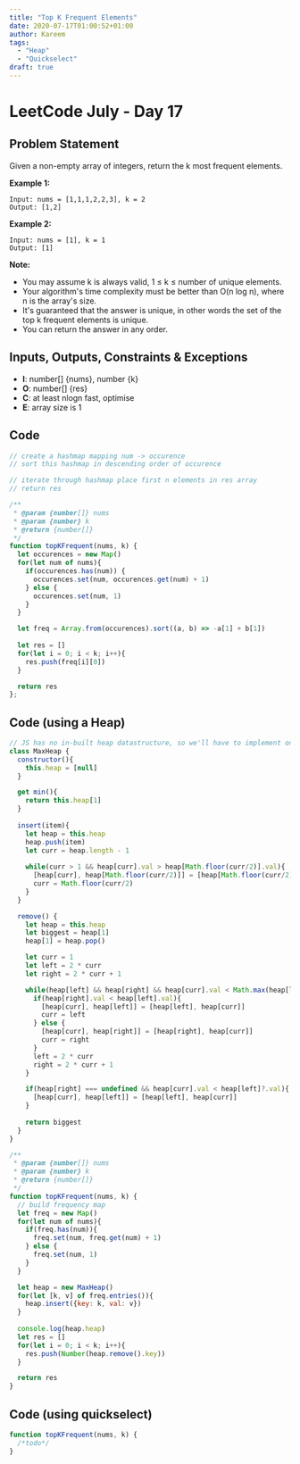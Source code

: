 ```yaml
---
title: "Top K Frequent Elements"
date: 2020-07-17T01:00:52+01:00
author: Kareem
tags:
  - "Heap"
  - "Quickselect"
draft: true
---
```


<!-- LeetCode month and day here -->
# LeetCode July - Day 17

## Problem Statement

Given a non-empty array of integers, return the k most frequent elements.

**Example 1:**
```
Input: nums = [1,1,1,2,2,3], k = 2
Output: [1,2]
```
**Example 2:**
```
Input: nums = [1], k = 1
Output: [1]
```
**Note:**

- You may assume k is always valid, 1 ≤ k ≤ number of unique elements.
- Your algorithm's time complexity must be better than O(n log n), where n is the array's size.
- It's guaranteed that the answer is unique, in other words the set of the top k frequent elements is unique.
- You can return the answer in any order.

## Inputs, Outputs, Constraints & Exceptions
- **I**: number[] {nums}, number {k}
- **O**: number[] {res}
- **C**: at least nlogn fast, optimise
- **E**: array size is 1

## Code

```js
// create a hashmap mapping num -> occurence
// sort this hashmap in descending order of occurence

// iterate through hashmap place first n elements in res array
// return res 

/**
 * @param {number[]} nums
 * @param {number} k
 * @return {number[]}
 */
function topKFrequent(nums, k) {
  let occurences = new Map()
  for(let num of nums){
    if(occurences.has(num)) {
      occurences.set(num, occurences.get(num) + 1)
    } else {
      occurences.set(num, 1)
    }
  }

  let freq = Array.from(occurences).sort((a, b) => -a[1] + b[1])
  
  let res = []
  for(let i = 0; i < k; i++){
    res.push(freq[i][0])
  }

  return res
};
```

## Code (using a Heap)

```js
// JS has no in-built heap datastructure, so we'll have to implement one
class MaxHeap {
  constructor(){
    this.heap = [null]
  }

  get min(){
    return this.heap[1]
  }
  
  insert(item){
    let heap = this.heap
    heap.push(item)
    let curr = heap.length - 1
    
    while(curr > 1 && heap[curr].val > heap[Math.floor(curr/2)].val){
      [heap[curr], heap[Math.floor(curr/2)]] = [heap[Math.floor(curr/2)], heap[curr]]
      curr = Math.floor(curr/2)
    }
  }

  remove() {
    let heap = this.heap
    let biggest = heap[1]
    heap[1] = heap.pop()

    let curr = 1
    let left = 2 * curr
    let right = 2 * curr + 1

    while(heap[left] && heap[right] && heap[curr].val < Math.max(heap[left].val, heap[right].val)){
      if(heap[right].val < heap[left].val){
        [heap[curr], heap[left]] = [heap[left], heap[curr]]
        curr = left
      } else {
        [heap[curr], heap[right]] = [heap[right], heap[curr]]
        curr = right
      }
      left = 2 * curr
      right = 2 * curr + 1
    }

    if(heap[right] === undefined && heap[curr].val < heap[left]?.val){
      [heap[curr], heap[left]] = [heap[left], heap[curr]]
    }
     
    return biggest
  }
}

/**
 * @param {number[]} nums
 * @param {number} k
 * @return {number[]}
 */
function topKFrequent(nums, k) {
  // build frequency map
  let freq = new Map()
  for(let num of nums){
    if(freq.has(num)){
      freq.set(num, freq.get(num) + 1)
    } else {
      freq.set(num, 1)
    }
  }

  let heap = new MaxHeap()
  for(let [k, v] of freq.entries()){
    heap.insert({key: k, val: v})
  }
 
  console.log(heap.heap)
  let res = []
  for(let i = 0; i < k; i++){
    res.push(Number(heap.remove().key))
  }

  return res
}
```

## Code (using quickselect)

```js
function topKFrequent(nums, k) {
  /*todo*/
}
```